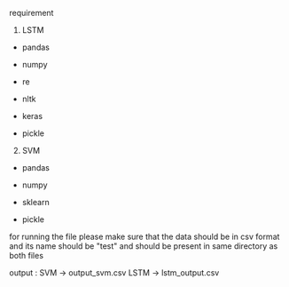 requirement 

1) LSTM

* pandas

* numpy

* re

* nltk

* keras

* pickle


2) SVM

* pandas 

* numpy 

* sklearn

* pickle


for running the file please make sure that the data should be in csv format and its name should be "test"
and should be present in same directory as both files

output :
SVM -> output_svm.csv
LSTM -> lstm_output.csv

